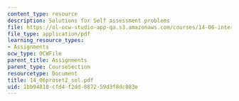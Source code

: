 ```yaml
---
content_type: resource
description: Solutions for Self assessment problems
file: https://ol-ocw-studio-app-qa.s3.amazonaws.com/courses/14-06-intermediate-macroeconomic-theory-spring-2004/1bb94818cfd4f2dd887259d3f8dc883e_14_06proset2_sol.pdf
file_type: application/pdf
learning_resource_types:
- Assignments
ocw_type: OCWFile
parent_title: Assignments
parent_type: CourseSection
resourcetype: Document
title: 14_06proset2_sol.pdf
uid: 1bb94818-cfd4-f2dd-8872-59d3f8dc883e
---
```

